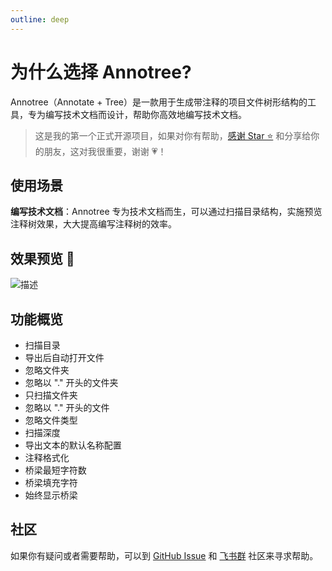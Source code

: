```yaml
---
outline: deep
---
```


# 为什么选择 Annotree?

Annotree（Annotate + Tree）是一款用于生成带注释的项目文件树形结构的工具，专为编写技术文档而设计，帮助你高效地编写技术文档。

> 这是我的第一个正式开源项目，如果对你有帮助，[感谢 Star ⭐️](https://github.com/itchaox/annotree) 和分享给你的朋友，这对我很重要，谢谢 💗！

## 使用场景

**编写技术文档**：Annotree 专为技术文档而生，可以通过扫描目录结构，实施预览注释树效果，大大提高编写注释树的效率。

## 效果预览 🎉

![描述](/demo.gif)

## 功能概览

- 扫描目录
- 导出后自动打开文件
- 忽略文件夹
- 忽略以 "." 开头的文件夹
- 只扫描文件夹
- 忽略以 "." 开头的文件
- 忽略文件类型
- 扫描深度
- 导出文本的默认名称配置
- 注释格式化
- 桥梁最短字符数
- 桥梁填充字符
- 始终显示桥梁

## 社区

如果你有疑问或者需要帮助，可以到 [GitHub Issue](https://github.com/itchaox/annotree/issues) 和 [飞书群](https://applink.feishu.cn/client/chat/chatter/add_by_link?link_token=e0aoc0d1-0df2-4cec-bb6f-97da6e754f5e) 社区来寻求帮助。
